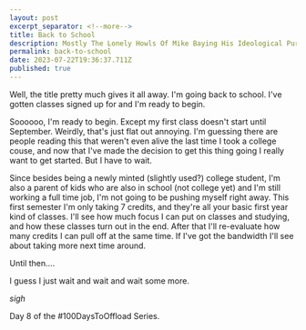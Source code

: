 ```yaml
---
layout: post
excerpt_separator: <!--more-->
title: Back to School
description: Mostly The Lonely Howls Of Mike Baying His Ideological Purity At The Moon
permalink: back-to-school
date: 2023-07-22T19:36:37.711Z
published: true
---
```


Well, the title pretty much gives it all away. I'm going back to school. I've gotten classes signed up for and I'm ready to begin.

<!--more-->

Soooooo, I'm ready to begin. Except my first class doesn't start until September. Weirdly, that's just flat out annoying. I'm guessing there are people reading this that weren't even alive the last time I took a college couse, and now that I've made the decision to get this thing going I really want to get started. But I have to wait.

Since besides being a newly minted (slightly used?) college student, I'm also a parent of kids who are also in school (not college yet) and I'm still working a full time job, I'm not going to be pushing myself right away. This first semester I'm only taking 7 credits, and they're all your basic first year kind of classes. I'll see how much focus I can put on classes and studying, and how these classes turn out in the end. After that I'll re-evaluate how many credits I can pull off at the same time. If I've got the bandwidth I'll see about taking more next time around.

Until then....

I guess I just wait and wait and wait some more.

_sigh_

Day 8 of the #100DaysToOffload Series.
